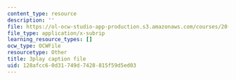 ```yaml
---
content_type: resource
description: ''
file: https://ol-ocw-studio-app-production.s3.amazonaws.com/courses/20-219-becoming-the-next-bill-nye-writing-and-hosting-the-educational-show-january-iap-2015/128afcc60d31749d7428815f59d5ed03_RINP7d9ohaw.srt
file_type: application/x-subrip
learning_resource_types: []
ocw_type: OCWFile
resourcetype: Other
title: 3play caption file
uid: 128afcc6-0d31-749d-7428-815f59d5ed03
---
```

